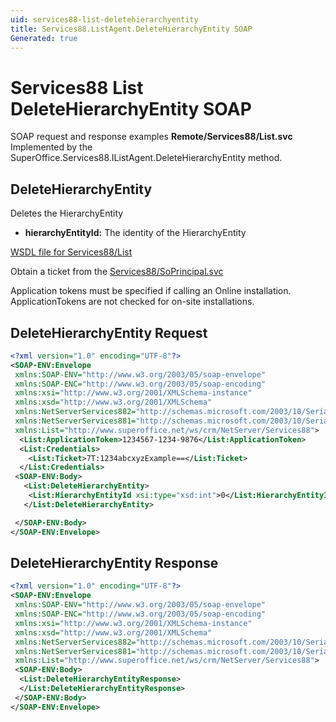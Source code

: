 ```yaml
---
uid: services88-list-deletehierarchyentity
title: Services88.ListAgent.DeleteHierarchyEntity SOAP
Generated: true
---
```


# Services88 List DeleteHierarchyEntity SOAP

SOAP request and response examples **Remote/Services88/List.svc**
Implemented by the <see cref="M:SuperOffice.Services88.IListAgent.DeleteHierarchyEntity">SuperOffice.Services88.IListAgent.DeleteHierarchyEntity</see> method.

## DeleteHierarchyEntity

Deletes the HierarchyEntity

* **hierarchyEntityId:** The identity of the HierarchyEntity



[WSDL file for Services88/List](../Services88-List.md)

Obtain a ticket from the [Services88/SoPrincipal.svc](../SoPrincipal/SoPrincipal.md)

Application tokens must be specified if calling an Online installation. ApplicationTokens are not checked for on-site installations.

## DeleteHierarchyEntity Request

```xml
<?xml version="1.0" encoding="UTF-8"?>
<SOAP-ENV:Envelope
 xmlns:SOAP-ENV="http://www.w3.org/2003/05/soap-envelope"
 xmlns:SOAP-ENC="http://www.w3.org/2003/05/soap-encoding"
 xmlns:xsi="http://www.w3.org/2001/XMLSchema-instance"
 xmlns:xsd="http://www.w3.org/2001/XMLSchema"
 xmlns:NetServerServices882="http://schemas.microsoft.com/2003/10/Serialization/Arrays"
 xmlns:NetServerServices881="http://schemas.microsoft.com/2003/10/Serialization/"
 xmlns:List="http://www.superoffice.net/ws/crm/NetServer/Services88">
  <List:ApplicationToken>1234567-1234-9876</List:ApplicationToken>
  <List:Credentials>
    <List:Ticket>7T:1234abcxyzExample==</List:Ticket>
  </List:Credentials>
 <SOAP-ENV:Body>
   <List:DeleteHierarchyEntity>
    <List:HierarchyEntityId xsi:type="xsd:int">0</List:HierarchyEntityId>
   </List:DeleteHierarchyEntity>

 </SOAP-ENV:Body>
</SOAP-ENV:Envelope>

```


## DeleteHierarchyEntity Response

```xml
<?xml version="1.0" encoding="UTF-8"?>
<SOAP-ENV:Envelope
 xmlns:SOAP-ENV="http://www.w3.org/2003/05/soap-envelope"
 xmlns:SOAP-ENC="http://www.w3.org/2003/05/soap-encoding"
 xmlns:xsi="http://www.w3.org/2001/XMLSchema-instance"
 xmlns:xsd="http://www.w3.org/2001/XMLSchema"
 xmlns:NetServerServices882="http://schemas.microsoft.com/2003/10/Serialization/Arrays"
 xmlns:NetServerServices881="http://schemas.microsoft.com/2003/10/Serialization/"
 xmlns:List="http://www.superoffice.net/ws/crm/NetServer/Services88">
 <SOAP-ENV:Body>
  <List:DeleteHierarchyEntityResponse>
  </List:DeleteHierarchyEntityResponse>
 </SOAP-ENV:Body>
</SOAP-ENV:Envelope>

```

